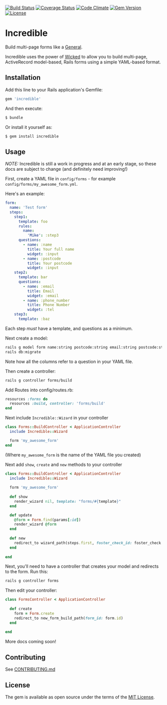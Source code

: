 [![Build Status](http://img.shields.io/circleci/project/github/wearefuturegov/incredible.svg?style=flat-square)](https://circleci.com/gh/wearefuturegov/incredible)
[![Coverage Status](http://img.shields.io/coveralls/wearefuturegov/incredible.svg?style=flat-square)](https://coveralls.io/r/wearefuturegov/incredible)
[![Code Climate](http://img.shields.io/codeclimate/github/wearefuturegov/incredible.svg?style=flat-square)](https://codeclimate.com/github/wearefuturegov/incredible)
[![Gem Version](http://img.shields.io/gem/v/Incredible.svg?style=flat-square)](https://rubygems.org/gems/Incredible)
[![License](http://img.shields.io/:license-mit-blue.svg?style=flat-square)](http://wearefuturegov.mit-license.org)

# Incredible

Build multi-page forms like a [General](https://www.youtube.com/watch?v=mL2Bgj-za5k).

Incredible uses the power of [Wicked](https://github.com/schneems/wicked) to allow you to build multi-page, ActiveRecord model-based, Rails forms using a simple YAML-based format.

## Installation
Add this line to your Rails application's Gemfile:

```ruby
gem 'incredible'
```

And then execute:
```bash
$ bundle
```

Or install it yourself as:
```bash
$ gem install incredible
```

## Usage

*NOTE:* Incredible is still a work in progress and at an early stage, so these docs are subject to change (and definitely need improving!)

First, create a YAML file in `config/forms` - for example `config/forms/my_awesome_form.yml`.

Here's an example:

```YAML
form:
  name: 'Test form'
  steps:
    step1:
      template: foo
      rules:
        name:
          'Mike': :step3
      questions:
        - name: :name
          title: Your full name
          widget: :input
        - name: :postcode
          title: Your postcode
          widget: :input
    step2:
      template: bar
      questions:
        - name: :email
          title: Email
          widget: :email
        - name: :phone_number
          title: Phone Number
          widget: :tel
    step3:
      template: :baz
```

Each step *must* have a template, and questions as a minimum.  

Next create a model:

```bash
rails g model form name:string postcode:string email:string postcode:string
rails db:migrate
```

Note how all the columns refer to a question in your YAML file.

Then create a controller:

```bash
rails g controller forms/build
````

Add Routes into config/routes.rb:

```Ruby
resources :forms do
  resources :build, controller: 'forms/build'
end
```

Next include `Incredible::Wizard` in your controller

```Ruby
class Forms::BuildController < ApplicationController
  include Incredible::Wizard

  form 'my_awesome_form'
end
```

(Where `my_awesome_form` is the name of the YAML file you created)

Next add `show`, `create` and `new` methods to your controller

```Ruby
class Forms::BuildController < ApplicationController
  include Incredible::Wizard
  
  form 'my_awesome_form'
  
  def show
    render_wizard nil, template: "forms/#{template}"
  end

  def update
    @form = Form.find(params[:id])
    render_wizard @form
  end
  
  def new
    redirect_to wizard_path(steps.first, foster_check_id: foster_check.id)
  end
  
end
```

Next, you'll need to have a controller that creates your model and redirects to the form. Run this:

```bash
rails g controller forms
````

Then edit your controller:

```ruby
class FormsController < ApplicationController
  
  def create
    form = Form.create
    redirect_to new_form_build_path(form_id: form.id)
  end
  
end
```

More docs coming soon!

## Contributing
See [CONTRIBUTING.md](https://github.com/wearefuturegov/incredible/blob/master/CONTRIBUTING.md)

## License
The gem is available as open source under the terms of the [MIT License](http://opensource.org/licenses/MIT).
